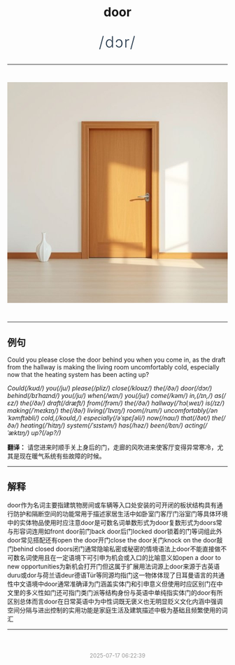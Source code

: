 <div align="center">

# door

<div style="margin: 30px 0;">
<h1 style="font-size: 2.5em; font-weight: 300; letter-spacing: 2px; margin: 0; color: #2c3e50;">
/dɔr/
</h1>
</div>

</div>

---

<div align="center" style="margin: 40px 0;">

![door](images/door.png)

</div>

---

## 例句

Could you please close the door behind you when you come in, as the draft from the hallway is making the living room uncomfortably cold, especially now that the heating system has been acting up?

*Could(/kʊd/) you(/ju/) please(/pliz/) close(/kloʊz/) the(/ðə/) door(/dɔr/) behind(/bɪˈhaɪnd/) you(/ju/) when(/wɪn/) you(/ju/) come(/kəm/) in,(/ɪn,/) as(/ɛz/) the(/ðə/) draft(/dræft/) from(/frəm/) the(/ðə/) hallway(/ˈhɔlˌweɪ/) is(/ɪz/) making(/ˈmeɪkɪŋ/) the(/ðə/) living(/ˈlɪvɪŋ/) room(/rum/) uncomfortably(/ənˈkəmftəbli/) cold,(/koʊld,/) especially(/əˈspɛʃəli/) now(/naʊ/) that(/ðət/) the(/ðə/) heating(/ˈhitɪŋ/) system(/ˈsɪstəm/) has(/həz/) been(/bɪn/) acting(/ˈæktɪŋ/) up?(/əp?/)*

**翻译：** 请您进来时顺手关上身后的门，走廊的风吹进来使客厅变得异常寒冷，尤其是现在暖气系统有些故障的时候。

---

## 解释

door作为名词主要指建筑物房间或车辆等入口处安装的可开闭的板状结构具有通行防护和隔断空间的功能常用于描述家居生活中如卧室门客厅门浴室门等具体环境中的实体物品使用时应注意door是可数名词单数形式为door复数形式为doors常与形容词连用如front door前门back door后门locked door锁着的门等词组此外door常见搭配还有open the door开门close the door关门knock on the door敲门behind closed doors闭门通常隐喻私密或秘密的情境语法上door不能直接做不可数名词使用且在一定语境下可引申为机会或入口的比喻意义如open a door to new opportunities为新机会打开门但这属于扩展用法词源上door来源于古英语duru或dor与荷兰语deur德语Tür等同源均指门这一物体体现了日耳曼语言的共通性中文语境中door通常准确译为门涵盖实体门和引申意义但使用时应区别门在中文里的多义性如门还可指门类门派等结构身份与英语中单纯指实体门的door有所区别总体而言door在日常英语中为中性词既无褒义也无明显贬义文化内涵中强调空间分隔与进出控制的实用功能是家庭生活及建筑描述中极为基础且频繁使用的词汇


---

<div align="center" style="margin-top: 50px;">
<small style="color: #999; font-size: 0.9em;">2025-07-17 06:22:39</small>
</div>
